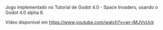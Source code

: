 Jogo implementado no Tutorial de Godot 4.0 - Space Invaders, usando o Godot 4.0 alpha 6.

Vídeo disponível em <https://www.youtube.com/watch?v=wr-iMJVvUck>

